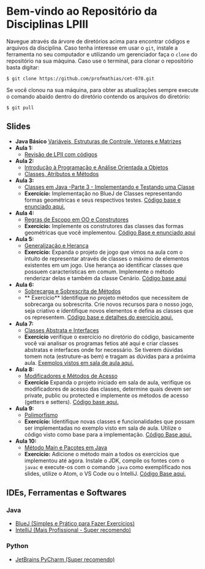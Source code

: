 # Bem-vindo ao Repositório da Disciplinas LPIII

Navegue através da árvore de diretórios acima para encontrar códigos e arquivos da disciplina.
Caso tenha interesse em usar o `git`, instale a ferramenta no seu computador e utilizando um
gerenciador faça o `clone` do repositório na sua máquina. Caso use o terminal, para clonar o
repositório basta digitar:

```
$ git clone https://github.com/profmathias/cet-078.git
```

Se você clonou na sua máquina, para obter as atualizações sempre execute o comando abaido dentro do diretório contendo
os arquivos do diretório:

```
$ git pull
```

## Slides
- **Java Básico**  [Variáveis, Estruturas de Controle, Vetores e Matrizes](https://www.icloud.com/iclouddrive/0_X3PB-3zCoTArSbEFWR7aCGQ)
- **Aula 1:**
    - [Revisão de LPII com códigos](https://github.com/profmathias/cet-078/tree/master/aula1-exemplos)
- **Aula 2:**
    - [Introdução à Programação e Análise Orientada a Objetos](https://www.icloud.com/iclouddrive/0XOC0zx153RF7Tj9tN5dPQKDg)
    - [Classes, Atributos e Métodos](https://www.icloud.com/iclouddrive/0MPZU1w60AGnxzn6zcQIsDd1A)
- **Aula 3:**
    - [Classes em Java -Parte 3 - Implementando e Testando uma Classe](https://www.icloud.com/iclouddrive/0AEI5bZKNqpFkp3dMEutl7UPg#Parte_3_-_Implementando_e_Testando_uma_Classe)
    - **Exercício:** Implementação no BlueJ de Classes representando formas geométricas e seus respectivos testes. [Código base e enunciado aqui.](https://github.com/profmathias/cet-078/tree/master/Aula3-Primeira-Classe-OO)
- **Aula 4:**
    - [Regras de Escopo em OO e Construtores](https://www.icloud.com/iclouddrive/0_5Y7Li5pGrExBAqHRFKbL0RQ#Parte_4_-_Regras_de_Escopo_em_OO_e_Construtores)
    - **Exercício:** Implemente os construtores das classes das formas geométricas que você implementou. [Código Base e enunciado aqui](https://github.com/profmathias/cet-078/tree/master/Aula4-Construtores)
- **Aula 5:**
    - [Generalização e Herança](https://www.icloud.com/iclouddrive/0u-Tuyx-lOlwhy-tPhbQHaAnA)
    - **Exercício:** Expanda o projeto de jogo que vimos na aula com o intuito de representar através de classes o máximo
    de elementos existentes em um jogo. Use herança ao identificar classes que possuem características em comum. Implemente o método renderizar delas e também da classe Cenário. [Código base aqui](https://github.com/profmathias/cet-078/tree/master/Aula5-Heranca)
- **Aula 6:**
    - [Sobrecarga e Sobrescrita de Métodos](https://www.icloud.com/iclouddrive/0orpUuYW4isWh1qfKBFgRdKPA)
    - ** Exercício** Identifique no projeto métodos que necessitem de sobrecarga ou sobrescrita. Crie novos recursos para o nosso jogo, seja criativo e identifique novos elementos e defina as classes que os representem. [Código base e detalhes do exercício aqui.](https://github.com/profmathias/cet-078/tree/master/Aula6-Sobrecarga-e-sobrescrita-de-metodos)
- **Aula 7:**
    - [Classes Abstrata e Interfaces](https://www.icloud.com/iclouddrive/03OvAW04xpYLdX-jCJskfpI-g#Parte_7_-_Interface_e_Classes_Abstratas)
    - **Exercício** verifique o exercício no diretório do código, basicamente você vai analisar os programas fetios até aqui e criar classes abstratas e interfaces onde for necessário. Se tiverem dúvidas tomem nota (estruture-as bem) e tragam as dúvidas para a próxima aula. [Exemplos vistos em sala de aula aqui.](https://github.com/profmathias/cet-078/tree/master/Aula7-Classes-Abstratas-e-Interfaces)
- **Aula 8:**
    - [Modificadores e Métodos de Acesso](https://www.icloud.com/iclouddrive/0RU9As8_A2an5m1ubNT0Qv4pg)
    - **Exercício** Expanda o projeto iniciado em sala de aula, verifique os modificadores de acesso das classes, determine quais devem ser private, public
    ou protected e implemente os métodos de acesso (getters e setters). [Código base aqui.](https://github.com/profmathias/cet-078/tree/master/Aula8-Modificadores-de-Acesso-Getter-e-Setters)
- **Aula 9:**
    - [Polimorfismo](https://www.icloud.com/iclouddrive/0UNnWkuZbDqO5dCYU1qOWPcdA#Parte_9_-_Polimorfismo)
    - **Exercício:** Identifique novas classes e funcionalidades que possam ser implementadas no exemplo visto em sala de aula. Utilize o código visto como base para a implementação. [Código Base aqui.](https://github.com/profmathias/cet-078/tree/master/Aula9-Polimorfismo)
- **Aula 10:**
    - [Método Main e Pacotes em Java](https://www.icloud.com/iclouddrive/08b8_s8h6zy760M6MV6__IkYA)
    - **Exercício:** Adicione o método main a todos os exercícios que implementou até agora. Instale o JDK, compile os fontes com o `javac` e execute-os
    com o comando `java` como exemplificado nos slides, utilize o Atom, o VS Code ou o IntelliJ. [Código Base aqui.](https://github.com/profmathias/cet-078/tree/master/Aula10-Pacotes-Java-Metodo-e-Classe-Main)


## IDEs, Ferramentas e Softwares

### Java
- [BlueJ (Simples e Prático para Fazer Exercícios)](https://www.bluej.org)
- [IntelliJ (Mais Profissional - Super recomendo)](https://www.jetbrains.com/products.html#type=ide)

### Python

- [JetBrains PyCharm (Super recomendo)](https://www.jetbrains.com/products.html#type=ide)
